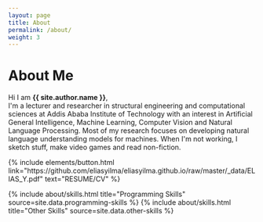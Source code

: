 ```yaml
---
layout: page
title: About
permalink: /about/
weight: 3
---
```


# **About Me**

Hi I am **{{ site.author.name }}**,<br>
I'm a lecturer and researcher in structural engineering and computational sciences at Addis Ababa Institute of Technology with an interest in  Artificial General Intelligence, Machine Learning, Computer Vision and Natural Language Processing. Most of my research focuses on developing natural language understanding models for machines. When I'm not working, I sketch stuff, make video games and read non-fiction. 

<p class="text-center">
{% include elements/button.html link="https://github.com/eliasyilma/eliasyilma.github.io/raw/master/_data/ELIAS_Y.pdf" text="RESUME/CV" %}
</p>

<div class="row">
{% include about/skills.html title="Programming Skills" source=site.data.programming-skills %}
{% include about/skills.html title="Other Skills" source=site.data.other-skills %}
</div>


